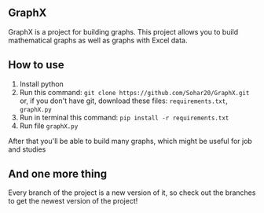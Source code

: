 ## GraphX
GraphX is a project for building graphs. 
This project allows you to build mathematical graphs as well as graphs with Excel data. 
## How to use

1) Install python
2) Run this command: ``git clone https://github.com/Sohar20/GraphX.git`` or, if you don't have git, download these files: `requirements.txt`, `graphX.py`
3) Run in terminal this command: `pip install -r requirements.txt`
4) Run file `graphX.py`

After that you'll be able to build many graphs, which might be useful for job and studies

## And one more thing

Every branch of the project is a new version of it, so check out the branches to get the newest version of the project!
